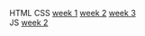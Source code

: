 HTML CSS
<a href="https://foocoding.github.io/HTML-CSS/week01/">week 1</a>
<a href="https://foocoding.github.io/HTML-CSS/week02/">week 2</a>
<a href="https://foocoding.github.io/HTML-CSS/week03/">week 3</a>
<br>
JS
<a href="https://foocoding.github.io/js/week02/">week 2</a>
